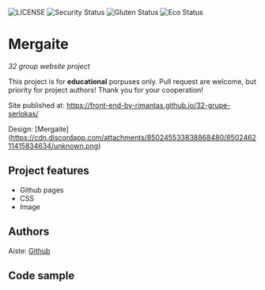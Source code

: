 ![LICENSE](https://img.shields.io/badge/license-MIT-blue.svg?style=flat-square)
![Security Status](https://img.shields.io/security-headers?label=Security&url=https%3A%2F%2Fgithub.com&style=flat-square)
![Gluten Status](https://img.shields.io/badge/Gluten-Free-green.svg)
![Eco Status](https://img.shields.io/badge/ECO-Friendly-green.svg)

# Mergaite

_32 group website project_

This project is for **educational** porpuses only. Pull request are welcome, but priority for project authors! Thank you for your cooperation!

Site published at: https://front-end-by-rimantas.github.io/32-grupe-serlokas/

Design: [Mergaite] (https://cdn.discordapp.com/attachments/850245533838868480/850246211415834634/unknown.png)

## Project features

-   Github pages
-   CSS
-   Image

## Authors

Aiste: [Github](https://github.com/aistedvar/3-mergaite)

## Code sample



